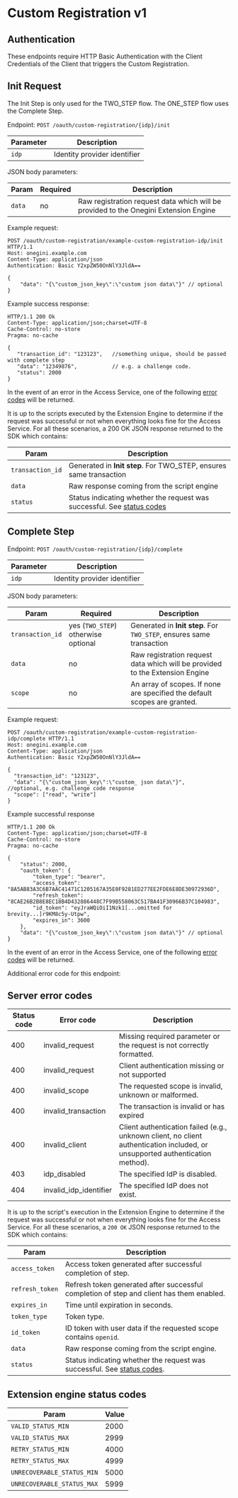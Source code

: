 # Custom Registration v1

## Authentication

These endpoints require HTTP Basic Authentication with the Client Credentials of the Client that
triggers the Custom Registration.

## Init Request

The Init Step is only used for the TWO_STEP flow. The ONE_STEP flow uses the Complete Step.

Endpoint: `POST /oauth/custom-registration/{idp}/init`

| Parameter | Description                  |
|-----------|------------------------------|
| `idp`     | Identity provider identifier |

JSON body parameters:

| Param   | Required  | Description                                                                          |
|---------|-----------|--------------------------------------------------------------------------------------|
| `data`  | no        | Raw registration request data which will be provided to the Onegini Extension Engine |

Example request:

```http
POST /oauth/custom-registration/example-custom-registration-idp/init HTTP/1.1
Host: onegini.example.com
Content-Type: application/json
Authentication: Basic Y2xpZW50OnNlY3JldA==

{
    "data": "{\"custom_json_key\":\"custom json data\"}" // optional
}
```

Example success response:

```http
HTTP/1.1 200 Ok
Content-Type: application/json;charset=UTF-8
Cache-Control: no-store
Pragma: no-cache

{
   "transaction_id": "123123",   //something unique, should be passed with complete step
   "data": "12349876",           // e.g. a challenge code.
   "status": 2000
}
```

In the event of an error in the Access Service, one of the following [error codes](#server-error-codes) will be returned.

It is up to the scripts executed by the Extension Engine to determine if the request was successful or not when everything looks fine for
the Access Service. For all these scenarios, a 200 OK JSON response returned to the SDK which contains:

| Param            | Description                                                                                              |
|------------------|----------------------------------------------------------------------------------------------------------|
| `transaction_id` | Generated in **Init step**. For TWO_STEP, ensures same transaction                                       |
| `data`           | Raw response coming from the script engine                                                               |
| `status`         | Status indicating whether the request was successful. See [status codes](#extension-engine-status-codes) |

## Complete Step

Endpoint: `POST /oauth/custom-registration/{idp}/complete`

| Parameter | Description                  |
|-----------|------------------------------|
| `idp`     | Identity provider identifier |

JSON body parameters:

| Param            | Required                                | Description                                                                        |
|------------------|-----------------------------------------|------------------------------------------------------------------------------------|
| `transaction_id` | yes (`TWO_STEP`) otherwise optional     | Generated in **Init step**. For `TWO_STEP`, ensures same transaction               |
| `data`           | no                                      | Raw registration request data which will be provided to the Extension Engine       |
| `scope`          | no                                      | An array of scopes. If none are specified the default scopes are granted.          |

Example request:

```http
POST /oauth/custom-registration/example-custom-registration-idp/complete HTTP/1.1
Host: onegini.example.com
Content-Type: application/json
Authentication: Basic Y2xpZW50OnNlY3JldA==

{
  "transaction_id": "123123",
  "data": "{\"custom_json_key\":\"custom_ json data\"}",      //optional, e.g. challenge code response
  "scope": ["read", "write"]
}
```

Example successful response

```http
HTTP/1.1 200 Ok
Content-Type: application/json;charset=UTF-8
Cache-Control: no-store
Pragma: no-cache

{
    "status": 2000,
    "oauth_token": {
        "token_type": "bearer",
        "access_token": "8A5AB83A3C6B7AAC41471C1205167A35E0F9281ED277EE2FDE6E8DE30972936D",
        "refresh_token": "8CAE26B2B8E8EC18B4D432886448C7F99B558063C517BA41F30966B37C104983",
        "id_token": "eyJraWQiOiI1Nzk1[...omitted for brevity...]r9KM8c5y-Utpw",
        "expires_in": 3600
    },
    "data": "{\"custom_json_key\":\"custom json data\"}" // optional
}
```

In the event of an error in the Access Service, one of the following [error codes](#server-error-codes) will be returned.

Additional error code for this endpoint:

## Server error codes
| Status code | Error code             | Description                                                                                                                   |
|-------------|------------------------|-------------------------------------------------------------------------------------------------------------------------------|
| 400         | invalid_request        | Missing required parameter or the request is not correctly formatted.                                                         |
| 400         | invalid_request        | Client authentication missing or not supported                                                                                |
| 400         | invalid_scope          | The requested scope is invalid, unknown or malformed.                                                                         |
| 400         | invalid_transaction    | The transaction is invalid or has expired                                                                                     |
| 400         | invalid_client         | Client authentication failed (e.g., unknown client, no client authentication included, or unsupported authentication method). |
| 403         | idp_disabled           | The specified IdP is disabled.                                                                                                |
| 404         | invalid_idp_identifier | The specified IdP does not exist.                                                                                             |

It is up to the script's execution in the Extension Engine to determine if the request was successful or not when everything looks fine for
the Access Service. For all these scenarios, a `200 OK` JSON response returned to the SDK which contains:

| Param                     | Description                                                                                               |
|---------------------------|-----------------------------------------------------------------------------------------------------------|
| `access_token`            | Access token generated after successful completion of step.                                               |
| `refresh_token`           | Refresh token generated after successful completion of step and client has them enabled.                  |
| `expires_in`              | Time until expiration in seconds.                                                                         |
| `token_type`              | Token type.                                                                                               |
| `id_token`                | ID token with user data if the requested scope contains `openid`.                                         |
| `data`                    | Raw response coming from the script engine.                                                               |
| `status`                  | Status indicating whether the request was successful. See [status codes](#extension-engine-status-codes). |

## Extension engine status codes

| Param                        | Value  |
|------------------------------|--------|
| `VALID_STATUS_MIN`           | 2000   |
| `VALID_STATUS_MAX`           | 2999   |
| `RETRY_STATUS_MIN`           | 4000   |
| `RETRY_STATUS_MAX`           | 4999   |
| `UNRECOVERABLE_STATUS_MIN`   | 5000   |
| `UNRECOVERABLE_STATUS_MAX`   | 5999   |
